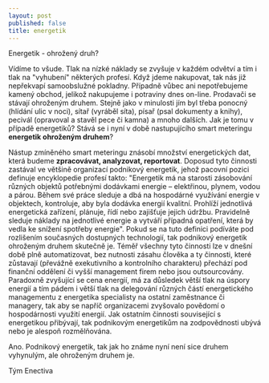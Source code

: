 ```yaml
---
layout: post
published: false
title: energetik
---
```


Energetik - ohrožený druh?

Vídíme to všude. Tlak na nízké náklady se zvyšuje v každém odvětví a tím i tlak na "vyhubení" některých profesí. Když jdeme nakupovat, tak nás již nepřekvapí samoobslužné pokladny. Případně vůbec ani nepotřebujeme kamený obchod, jelikož nakupujeme i potraviny dnes on-line. Prodavači se stávají ohroženým druhem. Stejně jako v minulosti jím byl třeba ponocný (hlídání ulic v noci), sítař (vyráběl síta), písař (psal dokumenty a knihy), pecivál (opravoval a stavěl pece či kamna) a mnoho dalších. Jak je tomu v případě energetiků? Stává se i nyní v době nastupujícího smart meteringu **energetik ohroženým druhem**?

Nástup zmíněného smart meteringu znásobí množství energetických dat, která budeme **zpracovávat, analyzovat, reportovat**. Doposud tyto činnosti zastával ve většině organizací podnikový energetik, jehož pacovní pozici definuje encyklopedie profesí takto: "Energetik má na starosti zásobování různých objektů potřebnými dodávkami energie – elektřinou, plynem, vodou a párou. Během své práce sleduje a dbá na hospodárné využívání energie v objektech, kontroluje, aby byla dodávka energií kvalitní. Prohlíží jednotlivá energetická zařízení, plánuje, řídí nebo zajišťuje jejich údržbu. Pravidelně sleduje náklady na jednotlivé energie a vytváří případná opatření, která by vedla ke snížení spotřeby energie". Pokud se na tuto definici podíváte pod rozlišením současných dostupných technologií, tak podnikový energetik ohroženým druhem skutečně je. Téměř všechny tyto činnosti lze v dnešní době plně automatizovat, bez nutnosti zásahu člověka a ty činnosti, které zůstavají (převážně exekutivního a kontrolního charakteru) přechází pod finanční oddělení či vyšší management firem nebo jsou outsourcovány. Paradoxně zvyšující se cena energií, má za důsledek větší tlak na úspory energií a tím pádem i větší tlak na delegování různých částí energetického managementu z energetika specialisty na ostatní zaměstnance či managery, tak aby se napříč organizacemi zvyšovalo povědomí o hospodárnosti využití energií. Jak ostatním činnosti související s energetikou přibývají, tak podnikovým energetikům na zodpovědnosti ubývá nebo je alespoň rozmělňována.

Ano. Podnikový energetik, tak jak ho známe nyní není sice druhem vyhynulým, ale ohroženým druhem je.

Tým Enectiva
